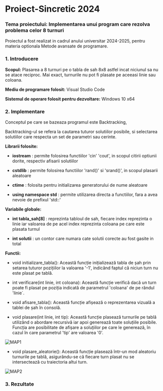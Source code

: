 # **Proiect-Sincretic 2024**

  

### Tema proiectului: Implementarea unui program care rezolva problema celor 8 turnuri

  

Proiectul a fost realizat in cadrul anului universitar 2024-2025, pentru materia optionala Metode avansate de programare.

  

### 1. Introducere

  

**Scopul:** Plasarea a 8 turnuri pe o tabla de sah 8x8 astfel incat niciunul sa nu se atace reciproc. Mai exact, turnurile nu pot fi plasate pe aceeasi linie sau coloana.

  

**Mediu de programare folosit:** Visual Studio Code

  

**Sistemul de operare folosit pentru dezvoltare:** Windows 10 x64

### 2. Implementare

  

Conceptul pe care se bazeaza programul este Backtracking,

  

Backtracking-ul se refera la cautarea tuturor solutiilor posibile, si selectarea solutiilor care respecta un set de parametri sau cerinte.

  

**Librarii folosite:**

  

-  **iostream** : permite folosirea functiilor 'cin' 'cout', in scopul citirii optiunii dorite, respectiv afisarii solutiilor

-  **cstdlib** : permite folosirea functiilor 'rand()' si 'srand()', in scopul plasarii aleatoare

-  **ctime** : folosita pentru initializarea generatorului de nume aleatoare

-  **using namespace std** : permite utilizarea directa a functiilor, fara a avea nevoie de prefixul 'std::'

  

**Variabile globale:**

-  **int tabla_sah[8]** : reprezinta tabloul de sah, fiecare index reprezinta o linie iar valoarea de pe acel index reprezinta coloana pe care este plasata turnul

-  **int solutii** : un contor care numara cate solutii corecte au fost gasite in total

**Functii:**

 - void initializare_tabla():
 Această funcție inițializează tabla de șah prin setarea tuturor pozițiilor la valoarea '-1', indicând faptul că niciun turn nu este plasat pe tablă.
 
 - int verificare(int linie, int coloana):
  Această funcție verifică dacă un turn poate fi plasat pe poziția indicată de parametrul 'coloana' de pe rândul 'linie`.
  
 - void afisare_tabla():
 Această funcție afișează o reprezentarea vizuală a tablei de șah în consolă.
 
 - void plasare(int linie, int tip):
 Această funcție plasează turnurile pe tablă utilizând o abordare recursivă iar apoi generează toate soluțiile posibile. Funcția are posibilitate de afișare a soluțiilor pe care le generează, în cazul în care parametrul 'tip' are valoarea '0'.

![MAP1](https://github.com/user-attachments/assets/5c919796-8082-4b16-93e9-1170757c79b4)

 
 - void plasare_aleatorie():
 Această funcție plasează într-un mod aleatoriu turnurile pe tablă, asigurându-se că fiecare turn plasat nu se intersectează cu traiectoria altui turn.
 
![MAP2](https://github.com/user-attachments/assets/d908dd2d-6080-4b9e-8d3a-a0c0478eb8b7)




 
 

  

  

### 3. Rezultate
